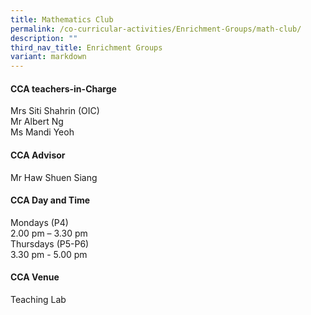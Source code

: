 ```yaml
---
title: Mathematics Club
permalink: /co-curricular-activities/Enrichment-Groups/math-club/
description: ""
third_nav_title: Enrichment Groups
variant: markdown
---
```

#### **CCA teachers-in-Charge**
Mrs Siti Shahrin (OIC) <br>
Mr Albert Ng<br>
Ms Mandi Yeoh

#### **CCA Advisor**
Mr Haw Shuen Siang

#### **CCA Day and Time**
Mondays (P4) <br>
2.00 pm – 3.30 pm <br>
Thursdays (P5-P6) <br>
3.30 pm - 5.00 pm

#### **CCA Venue**
Teaching Lab